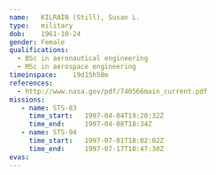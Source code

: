 ```yaml
---
name:	KILRAIN (Still), Susan L.
type:	military
dob:	1961-10-24
gender:	Female
qualifications:
  - BSc in aeronautical engineering
  - MSc in aerospace engineering
timeinspace:	19d15h58m
references:
  - http://www.nasa.gov/pdf/740566main_current.pdf
missions:
   - name: STS-83
     time_start:   1997-04-04T19:20:32Z
     time_end:     1997-04-08T18:34Z
   - name: STS-94
     time_start:   1997-07-01T18:02:02Z
     time_end:     1997-07-17T10:47:30Z
evas:
---
```

